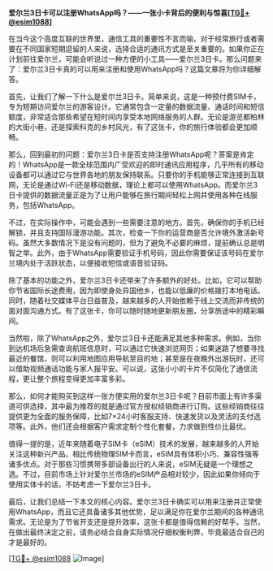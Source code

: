 **爱尔兰3日卡可以注册WhatsApp吗？——一张小卡背后的便利与惊喜[[TG💪+ @esim1088](https://t.me/s/esim1088)]**

在当今这个高度互联的世界里，通信工具的重要性不言而喻。对于经常旅行或者需要在不同国家短期逗留的人来说，选择合适的通讯方式是至关重要的。如果你正在计划前往爱尔兰，可能会听说过一种方便的小工具——爱尔兰3日卡。那么问题来了：爱尔兰3日卡真的可以用来注册和使用WhatsApp吗？这篇文章将为你详细解答。

首先，让我们了解一下什么是爱尔兰3日卡。简单来说，这是一种预付费SIM卡，专为短期访问爱尔兰的游客设计。它通常包含一定量的数据流量、通话时间和短信额度，非常适合那些希望在短时间内享受本地网络服务的人群。无论是游览都柏林的大街小巷，还是探索科克的乡村风光，有了这张卡，你的旅行体验都会更加顺畅。

那么，回到最初的问题：爱尔兰3日卡是否支持注册WhatsApp呢？答案是肯定的！WhatsApp是一款全球范围内广受欢迎的即时通讯应用程序，几乎所有的移动设备都可以通过它与世界各地的朋友保持联系。只要你的手机能够正常连接到互联网，无论是通过Wi-Fi还是移动数据，理论上都可以使用WhatsApp。而爱尔兰3日卡提供的数据流量正是为了让用户能够在旅行期间轻松上网并使用各种在线服务，包括WhatsApp。

不过，在实际操作中，可能会遇到一些需要注意的地方。首先，确保你的手机已经解锁，并且支持国际漫游功能。其次，检查一下你的运营商是否允许境外激活新号码。虽然大多数情况下是没有问题的，但为了避免不必要的麻烦，提前确认总是明智之举。此外，由于WhatsApp需要验证手机号码，因此你需要保证该号码在爱尔兰境内处于活跃状态，以便接收短信或语音验证码。

除了基本的功能之外，爱尔兰3日卡还带来了许多额外的好处。比如，它可以帮助你节省国际长途费用，因为即使身处异国他乡，也能以低廉的价格拨打本地电话。同时，随着社交媒体平台日益普及，越来越多的人开始依赖于线上交流而非传统的面对面沟通方式。有了这张卡，你可以随时随地更新朋友圈，分享旅途中的精彩瞬间。

当然啦，除了WhatsApp之外，爱尔兰3日卡还能满足其他多种需求。例如，当你到达机场后急需查询航班信息时，可以通过它快速浏览网页；如果迷路了想要寻找最近的餐馆，则可以利用地图应用导航至目的地；甚至是在夜晚外出游玩时，还可以借助视频通话功能与家人报平安。可以说，这张小小的卡片不仅简化了通信流程，更让整个旅程变得更加丰富多彩。

那么，如何才能购买到这样一张方便实用的爱尔兰3日卡呢？目前市面上有许多渠道可供选择，其中最为推荐的就是通过官方授权经销商进行订购。这些经销商往往提供更为全面的服务保障，比如7×24小时客服支持、快速发货以及灵活的支付选项等。此外，他们还会根据客户需求定制个性化套餐，力求做到性价比最优。

值得一提的是，近年来随着电子SIM卡（eSIM）技术的发展，越来越多的人开始关注这种新兴产品。相比传统物理SIM卡而言，eSIM具有体积小巧、兼容性强等诸多优点。对于那些习惯携带多部设备出行的人来说，eSIM无疑是一个理想之选。不过，目前市场上针对爱尔兰市场的eSIM产品相对较少，因此如果你倾向于使用实体卡的话，不妨考虑一下爱尔兰3日卡。

最后，让我们总结一下本文的核心内容。爱尔兰3日卡确实可以用来注册并正常使用WhatsApp，而且它还具备诸多其他优势，足以满足你在爱尔兰期间的各种通讯需求。无论是为了节省开支还是提升效率，这张卡都是值得信赖的好帮手。当然，在做出最终决定之前，请务必结合自身实际情况仔细权衡利弊，毕竟最适合自己的才是最好的。

[[TG💪+ @esim1088](https://t.me/s/esim1088) ![Image](https://i.postimg.cc/4NQfJmqS/Snipaste-2025-05-13-00-14-12.png)]